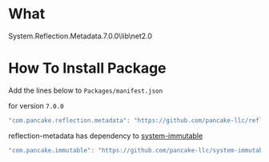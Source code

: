 # What
System.Reflection.Metadata.7.0.0\lib\net2.0


# How To Install Package

Add the lines below to `Packages/manifest.json`

for version `7.0.0`
```csharp
"com.pancake.reflection.metadata": "https://github.com/pancake-llc/reflection-metadata.git#7.0.0",
```

reflection-metadata has dependency to [system-immutable](https://github.com/pancake-llc/system-immutable)

```csharp
"com.pancake.immutable": "https://github.com/pancake-llc/system-immutable.git#7.0.0",
```
